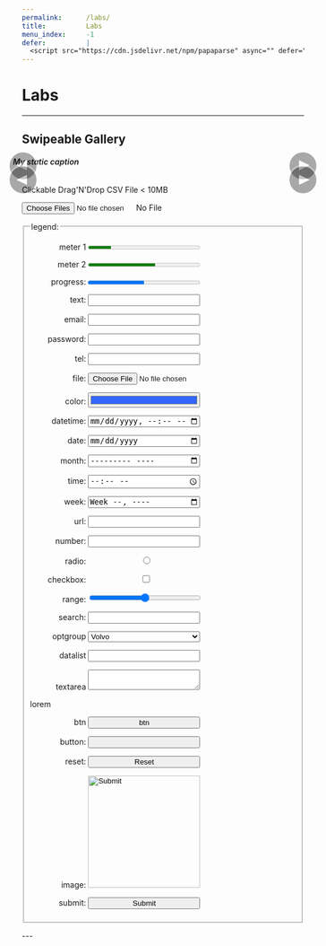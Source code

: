 ```yaml
---
permalink:      /labs/
title:          Labs
menu_index:     -1
defer:          |
  <script src="https://cdn.jsdelivr.net/npm/papaparse" async="" defer=""></script>
---
```

# Labs[](# '{">":"find","tag":"main","className":"align-center"}')

---
<style>
.gallery { margin: 0 -16px; position: relative; padding: 0 0 16px; }
.gallery .unload { opacity: 0; pointer-events: none; position: absolute; left: 0; top: 0; }
.gallery .waitload { opacity: .5; }
.gallery .nav { height: 100%; width: 100%; position: absolute; z-index: 1; }
.gallery, .gallery .image-list { border-radius: 0px; }
.gallery img { border-radius: inherit; }
.gallery figcaption { font-weight: 600; font-style: italic; }
.gallery .prev { left: 0 }
.gallery .next { right: 0 }
.gallery .prev,.gallery .next {
  cursor: pointer; text-align: center; position: absolute; line-height: 1em; background: #000; color: #FFF;
  margin: auto; border-radius: 0; font-size: 32px; height: 2em; width: 1em; bottom: 0; top: 0; z-index: 2; opacity: .3333;
}
@media screen and (min-width: 480px) {
  .gallery, .gallery .image-list { border-radius: 8px; }
  .gallery .image-list { border-bottom-right-radius: 0px; border-bottom-left-radius: 0px; }
  .gallery { margin: auto; }
  .gallery .prev,.gallery .next { box-shadow: 0 0 0 3px; margin: auto -.125em; border-radius: 50%; font-size: 48px; height: 1em; }
  .gallery .prev:hover,.gallery .next:hover { background: #c03; opacity: 1; }
}
.gallery .prev:after, .gallery .next:after {
  content: ""; border: solid 1em transparent; margin: -1em; position: absolute;
  width: 0; height: 0; top: 50%; left: 50%; font-size: .2em;
}
.gallery .prev:after { border-right: solid 2em; border-left: 0; margin: -1em -1.25em; }
.gallery .next:after { border-right: 0; border-left: solid 2em; margin: -1em -0.75em; }
.gallery .bullet {
  display: inline-block; cursor: pointer; margin: 0 4px; background: transparent;
  border: solid 2px #ccc; border-radius: 50%; height: 1em; width: 1em;
}
.gallery .bullet:active,
.gallery .bullet:focus,
.gallery .bullet:hover,
.gallery .bullet.hover{
  background: #ccc;
}
</style>
## Swipeable Gallery
<div style="margin: 0 -16px;">
<div class="row align-left">
  <div class=" col-sm-1 col-md-1-2"><figure class="gallery" data-bullet data-caption data-idx="2" data-img='[
    "https://unsplash.it/600/900/",
    "https://unsplash.it/600/900/?random",
    "https://unsplash.it/g/600/900/?random",
    "https://unsplash.it/600/900/?blur",
    "https://unsplash.it/g/600/900/?blur"
    ]'>
      <div class="image-list ratio ratio-2-3">
        <div class="nav"><span class="prev no-print"></span><span class="next no-print"></span></div>
        <img src="data:image/gif;base64,R0lGODlhAQABAIAAAAAAAP///yH5BAEAAAAALAAAAAABAAEAAAIBRAA7">
      </div>
      <figcaption>My static caption</figcaption>
  </figure></div>
  <div class=" col-sm-1 col-md-1-2"><figure class="gallery" data-bullet data-caption data-img='[{
      "src":"https://unsplash.it/400/600/",
      "caption":"My first image"
    },{
      "src":"https://unsplash.it/400/600/?random",
      "caption":"This is the second one"
    },{
      "src":"https://unsplash.it/g/400/600/?random",
      "caption":"And the third"
    },{
      "src":"https://unsplash.it/400/600/?blur",
      "caption":"Fourth"
    },{
      "src":"https://unsplash.it/g/400/600/?blur",
      "caption":"And this is the last one"
    }]'>
      <div class="image-list ratio ratio-2-3">
        <div class="nav"><span class="prev no-print"></span><span class="next no-print"></span></div>
        <img src="data:image/gif;base64,R0lGODlhAQABAIAAAAAAAP///yH5BAEAAAAALAAAAAABAAEAAAIBRAA7">
      </div>
  </figure></div>
</div>
</div>
<script>defer.push(function(){
  window.updateGallery = function (G, idx = 1) {
    var list = JSON.parse(G.dataset.img), src,
        caption = G.dataset.caption==='',
        last = list.length-1, oldImg, newImg;
    idx = (idx===1*idx) ? idx+(1*G.dataset.idx || 0) : (1*idx || 0);
    idx = (idx < 0) ? last : (idx>last) ? 0 : idx;
    src = list[1*G.dataset.idx];
    src = src.src?src.src:src;
    oldImg = one('img[src="'+src+'"]', G) || one('img', G);
    src = list[idx];
    caption = caption ? (src.caption?src.caption:' ') : false;
    if (caption) one('.caption', G).innerHTML = caption;
    src = src.src?src.src:src;
    newImg = one('img[src="'+src+'"]', G);
    if (!newImg) {
      newImg = str2DOM(`<img alt="Gallery image" class="ease waitload unload">`);
      newImg.src = src; oldImg.parentNode.appendChild(newImg);
      addClass(oldImg,'waitload');
      on(newImg, 'load', function (oldImg,newImg) { return function (data) {
        removeClass([oldImg,newImg],'waitload');
      } }(oldImg,newImg));
    } G.dataset.idx = idx;
    removeClass(all('.bullet', G), 'hover');
    addClass(one('.bullet[data-idx="'+idx+'"]', G), 'hover');
    removeClass(newImg,'unload');
    addClass(oldImg,'unload');
  };
  on(all('.gallery .unload'), 'load', function (data) { removeClass(this,'unload'); });
  on(all('.gallery .prev, .gallery .next'), 'click', function (e) {
    e.preventDefault();
    e=this;
    while(!hasClass(e,'gallery')&&(e=e.parentNode)) {};
    hasClass(this,'prev')?updateGallery(e,-1):updateGallery(e,1);
    return false;
  });
  var allGallery = all('.gallery');
  while (G = allGallery.pop()) {
    /*
    */
    var B, F, list = [];
    try { list = JSON.parse(G.dataset.img) } catch (e) {}
    G.swipable = new Swipe();
    on(G, 'touchstart touchmove',function(G){return function(e){
      G.swipable.run(e, {
        onRight:function(){e.preventDefault();updateGallery(G,-1)},
        onLeft: function(){e.preventDefault();updateGallery(G, 1)},
      });
    }}(G));
    /*
    */
    if (G.dataset.caption==='' && !one('.caption', G)) {
      G.appendChild(str2DOM(`<figcaption class="caption"></figcaption>`));
    }
    if (G.dataset.bullet==='' && !one('.bullet', G)) {
      F = str2DOM(`<figcaption></figcaption>`);
      for(var i=0; i<list.length ;i++) {
        B = str2DOM(`<span class="bullet" data-idx="`+i+`"></span>`);
        on(B, 'click', function (G,i) {return function (e) {
          e.preventDefault(); updateGallery(G, i+'');
        }}(G,i));
        F.appendChild(B);
      } G.appendChild(F);
    }
    G.dataset.idx = G.dataset.idx || '0';
    updateGallery(G, G.dataset.idx);
  } /*= END OF GALLERY LOOP =*/
});</script>
<style>
  #dz_face.hover { border-color: #36f; background: #cdf; }
</style>
<span>Clickable Drag'N'Drop CSV File < 10MB</span>
<p><label>
  <input id="dz_ctrl" class="input-control" type="file" multiple="multiple" accept=".csv" title=""/>
  <span id="dz_face" class="input-face"> No File </span>
</label></p>
<script>defer.push(function(){
  window.dz = new DropZone(one('#dz_ctrl'), one('#dz_face'));
  on([dz.ctrl, dz.face], 'drop dragover dragend dragleave change', function (e) {
    dz.fileHandler(
      (function (e) {
        e.preventDefault();
        if (e.type === 'dragover') {addClass(dz.face,'hover')} else
        if (e.type === 'dragend') {removeClass(dz.face,'hover')} else
        if (e.type === 'dragleave') {removeClass(dz.face,'hover')} else
        if (e.type === 'drop') {removeClass(dz.face,'hover')}
        return e;
      })(e), /*= EVENT HANDLER =*/
      function (F, C) {
        var r = C.length;
        while (r--) { if (C[r].name == F.name) {
          new Modal({header:'Duplicate', body:'Oh boy, there’s a duplicate file, try renaming first'});
          return;
        }}
        if ( F.size > 10e6 ) {
          new Modal({header:'File too big', body:'MAN~~ try smaller file; max 10MB, okay?'});
          return;
        }
        if ( F.type !== 'text/csv'
          && F.type !== 'text/plain'
          && F.type !== 'application/vnd.ms-excel'
          && F.type !== 'application/vnd.openxmlformats-officedocument.spreadsheetml.sheet'
          && F.type !== '' ) {
          new Modal({header:'Invalid file', body:'only accept CSV file, .txt based file'});
          return;
        } return true;
      }, /*= BEFORE READ =*/
      function (F, C) {
        if (dz.face.innerHTML.indexOf('</div>')<0) { dz.face.innerHTML = '' }
        dz.face.innerHTML+= '<div title="' + F.name + '"> • ' + F.name + '</div>';
      } /*= AFTER READ =*/
    );
  });
});</script>

<form class="card align-left">
  <fieldset>
    <style>
      fieldset p label span:first-child { width: 100px; display: inline-block; }
      .input-control + .input-face, button, input, optgroup, select, textarea, meter, progress { width: 480px; max-width: 100%; }
      @media screen and (min-width: 480px) {
        fieldset p label span:first-child { text-align: right; }
        .input-control + .input-face, button, input, optgroup, select, textarea, meter, progress { width: 200px; }
      }
    </style>
    <legend>legend:</legend>
    <p><label><span>meter 1</span>
      <meter class="" value="2" min="0" max="10">2 out of 10</meter>
    </label></p>
    <p><label><span>meter 2</span>
      <meter class="" value="0.6">60%</meter>
    </label></p>
    <p><label><span>progress:</span>
      <progress class="" value="0.5">50%</progress>
    </label></p>
    <p><label><span>text:</span>
      <input class="" type="text"/>
    </label></p>
    <p><label><span>email:</span>
      <input class="" type="email"/>
    </label></p>
    <p><label><span>password:</span>
      <input class="" type="password"/>
    </label></p>
    <p><label><span>tel:</span>
      <input class="" type="tel"/>
    </label></p>
    <p><label><span>file:</span>
      <input class="" type="file"/><span class="input-face"></span>
    </label></p>
    <p><label><span>color:</span>
      <input class="" type="color" value="#3366ff"/>
    </label></p>
    <p><label><span>datetime:</span>
      <input class="" type="datetime-local"/>
    </label></p>
    <p><label><span>date:</span>
      <input class="" type="date"/>
    </label></p>
    <p><label><span>month:</span>
      <input class="" type="month"/>
    </label></p>
    <p><label><span>time:</span>
      <input class="" type="time"/>
    </label></p>
    <p><label><span>week:</span>
      <input class="" type="week"/>
    </label></p>
    <p><label><span>url:</span>
      <input class="" type="url"/>
    </label></p>
    <p><label><span>number:</span>
      <input class="" type="number"/>
    </label></p>
    <p><label><span>radio:</span>
      <input class="input-control" type="radio"/><span class="input-face"></span>
    </label></p>
    <p><label><span>checkbox:</span>
      <input class="input-control" type="checkbox"/><span class="input-face"></span>
    </label></p>
    <p><label><span>range:</span>
      <input class="" type="range"/>
    </label></p>
    <p><label><span>search:</span>
      <input class="" type="search"/>
    </label></p>
    <p><label><span>optgroup</span>
      <select class="">
        <optgroup label="Swedish Cars">
          <option value="volvo">Volvo</option>
          <option value="saab">Saab</option>
        </optgroup>
        <optgroup label="German Cars">
          <option value="mercedes">Mercedes</option>
          <option value="audi">Audi</option>
        </optgroup>
      </select>
    </label></p>
    <p><label><span>datalist</span>
      <input class="" list="browsers">
      <datalist id="browsers">
        <option value="Internet Explorer"/>
        <option value="Firefox"/>
        <option value="Chrome"/>
        <option value="Opera"/>
        <option value="Safari"/>
      </datalist>
    </label></p>
    <p><label><span>textarea</span>
      <textarea class=""></textarea>
    </label></p>
    <p>lorem</p>
    <p><label><span>btn</span>
      <button class="">btn</button>
    </label></p>
    <p><label><span>button:</span>
      <input class="" type="button"/>
    </label></p>
    <p><label><span>reset:</span>
      <input class="" type="reset"/>
    </label></p>
    <p><label><span>image:</span>
      <input class="" type="image"/>
    </label></p>
    <p><label><span>submit:</span>
      <input class="" type="submit"/>
    </label></p>
  </fieldset>
</form>
<!--
leaderboard(728x90)
banner(468x60)
half banner(234x60)
button(125x125)
skyscraper(120x600)
wide skyscraper(160x600)
small rectangle(180x150)
vertical banner(120x240)
small square(200x200)
square(250x250)
medium rectangle(300x250)
large rectangle(336x280)
half page(300x600)
portrait(300x1050)
mobile banner(320x50)
large leaderboard(970x90)
billboard(970x250)
-->
---
